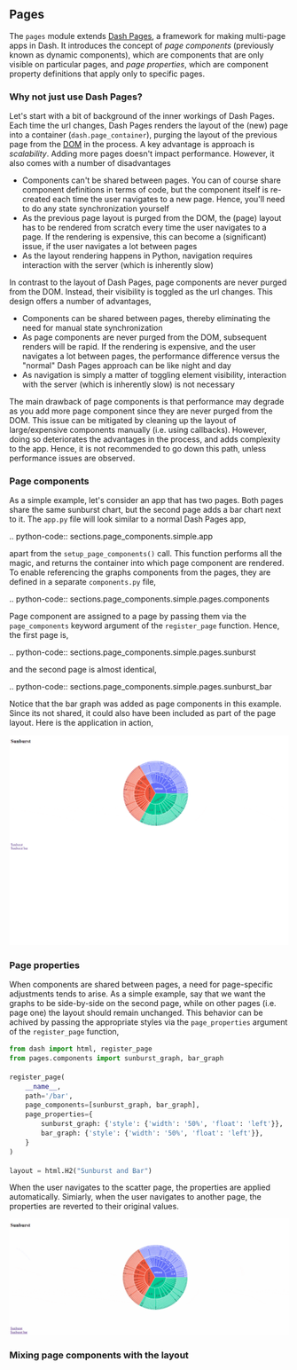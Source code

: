 ## Pages

The `pages` module extends [Dash Pages](https://dash.plotly.com/urls), a framework for making multi-page apps in Dash. It introduces the concept of _page components_ (previously known as dynamic components), which are components that are only visible on particular pages, and _page properties_, which are component property definitions that apply only to specific pages.

### Why not just use Dash Pages?

Let's start with a bit of background of the inner workings of Dash Pages. Each time the url changes, Dash Pages renders the layout of the (new) page into a container (`dash.page_container`), purging the layout of the previous page from the [DOM](https://www.w3schools.com/whatis/whatis_htmldom.asp) in the process. A key advantage is approach is _scalability_. Adding more pages doesn't impact performance. However, it also comes with a number of disadvantages

* Components can't be shared between pages. You can of course share component definitions in terms of code, but the component itself is re-created each time the user navigates to a new page. Hence, you'll need to do any state synchronization yourself
* As the previous page layout is purged from the DOM, the (page) layout has to be rendered from scratch every time the user navigates to a page. If the rendering is expensive, this can become a (significant) issue, if the user navigates a lot between pages
* As the layout rendering happens in Python, navigation requires interaction with the server (which is inherently slow)

In contrast to the layout of Dash Pages, page components are never purged from the DOM. Instead, their visibility is toggled as the url changes. This design offers a number of advantages,

* Components can be shared between pages, thereby eliminating the need for manual state synchronization
* As page components are never purged from the DOM, subsequent renders will be rapid. If the rendering is expensive, and the user navigates a lot between pages, the performance difference versus the "normal" Dash Pages approach can be like night and day
* As navigation is simply a matter of toggling element visibility, interaction with the server (which is inherently slow) is not necessary

The main drawback of page components is that performance may degrade as you add more page component since they are never purged from the DOM. This issue can be mitigated by cleaning up the layout of large/expensive components manually (i.e. using callbacks). However, doing so deteriorates the advantages in the process, and adds complexity to the app. Hence, it is not recommended to go down this path, unless performance issues are observed.

### Page components

As a simple example, let's consider an app that has two pages. Both pages share the same sunburst chart, but the second page adds a bar chart next to it. The `app.py` file will look similar to a normal Dash Pages app,

.. python-code:: sections.page_components.simple.app

apart from the `setup_page_components()` call. This function performs all the magic, and returns the container into which page component are rendered. To enable referencing the graphs components from the pages, they are defined in a separate `components.py` file,

.. python-code:: sections.page_components.simple.pages.components

Page component are assigned to a page by passing them via the `page_components` keyword argument of the `register_page` function. Hence, the first page is,

.. python-code:: sections.page_components.simple.pages.sunburst

and the second page is almost identical,

.. python-code:: sections.page_components.simple.pages.sunburst_bar

Notice that the bar graph was added as page components in this example. Since its not shared, it could also have been included as part of the page layout. Here is the application in action,

![Component sharing](/assets/page_components_simple.gif)

### Page properties

When components are shared between pages, a need for page-specific adjustments tends to arise. As a simple example, say that we want the graphs to be side-by-side on the second page, while on other pages (i.e. page one) the layout should remain unchanged. This behavior can be achived by passing the appropriate styles via the `page_properties` argument of the `register_page` function,

```python
from dash import html, register_page
from pages.components import sunburst_graph, bar_graph

register_page(
    __name__,
    path='/bar',
    page_components=[sunburst_graph, bar_graph],
    page_properties={
        sunburst_graph: {'style': {'width': '50%', 'float': 'left'}},
        bar_graph: {'style': {'width': '50%', 'float': 'left'}},
    }
)

layout = html.H2("Sunburst and Bar")
```

When the user navigates to the scatter page, the properties are applied automatically. Simiarly, when the user navigates to another page, the properties are reverted to their original values.

![Page properties](/assets/page_properties_simple.gif)

### Mixing page components with the layout









